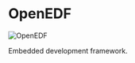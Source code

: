 # OpenEDF
![OpenEDF](https://github.com/makermuyi/OpenEDF/blob/master/matrial/openedf_logo.png)

 Embedded development framework.

